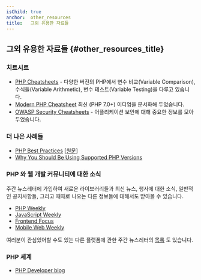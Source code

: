 ```yaml
---
isChild: true
anchor:  other_resources
title:   그외 유용한 자료들
---
```


## 그외 유용한 자료들 {#other_resources_title}

### 치트시트

* [PHP Cheatsheets](http://phpcheatsheets.com/) - 다양한 버전의 PHP에서 변수 비교(Variable Comparison),
수식들(Variable Arithmetic), 변수 테스트(Variable Testing)을 다루고 있습니다.
* [Modern PHP Cheatsheet](https://github.com/smknstd/modern-php-cheatsheet) 최신 (PHP 7.0+) 이디엄을 문서화해 두었습니다.
* [OWASP Security Cheatsheets](https://www.owasp.org/index.php/OWASP_Cheat_Sheet_Series) - 어플리케이션 보안에 대해 중요한 정보를 모아두었습니다.

### 더 나은 사례들

* [PHP Best Practices](http://www.meye.net/php-best-practices/) [[원문]](https://phpbestpractices.org/)
* [Why You Should Be Using Supported PHP Versions](https://kinsta.com/blog/php-versions/)

### PHP 와 웹 개발 커뮤니티에 대한 소식

주간 뉴스레터에 가입하여 새로운 라이브러리들과 최신 뉴스, 행사에 대한 소식, 일반적인 공지사항들,
그리고 때때로 나오는 다른 정보들에 대해서도 받아볼 수 있습니다.

* [PHP Weekly](http://www.phpweekly.com)
* [JavaScript Weekly](https://javascriptweekly.com/)
* [Frontend Focus](https://frontendfoc.us/)
* [Mobile Web Weekly](https://mobiledevweekly.com/)

여러분이 관심있어할 수도 있는 다른 플랫폼에 관한 주간 뉴스레터의 [목록](https://github.com/jondot/awesome-weekly) 도 있습니다.

### PHP 세계

* [PHP Developer blog](https://blog.phpdeveloper.org/)
